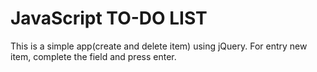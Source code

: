 # JavaScript TO-DO LIST

This is a simple app(create and delete item) using jQuery. For entry new item, complete the field and press enter.
 
